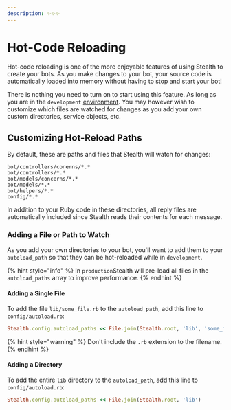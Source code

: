 ```yaml
---
description: ✨✨✨
---
```


# Hot-Code Reloading

Hot-code reloading is one of the more enjoyable features of using Stealth to create your bots. As you make changes to your bot, your source code is automatically loaded into memory without having to stop and start your bot!

There is nothing you need to turn on to start using this feature. As long as you are in the `development` [environment](../basics.md#environments). You may however wish to customize which files are watched for changes as you add your own custom directories, service objects, etc.

## Customizing Hot-Reload Paths

By default, these are paths and files that Stealth will watch for changes:

```
bot/controllers/conerns/*.*
bot/controllers/*.*
bot/models/concerns/*.*
bot/models/*.*
bot/helpers/*.*
config/*.*
```

In addition to your Ruby code in these directories, all reply files are automatically included since Stealth reads their contents for each message.

### Adding a File or Path to Watch

As you add your own directories to your bot, you'll want to add them to your `autoload_path` so that they can be hot-reloaded while in `development`.&#x20;

{% hint style="info" %}
In `production`Stealth will pre-load all files in the `autoload_paths` array to improve performance.
{% endhint %}

#### Adding a Single File

To add the file `lib/some_file.rb` to the `autoload_path`, add this line to `config/autoload.rb`:

```ruby
Stealth.config.autoload_paths << File.join(Stealth.root, 'lib', 'some_file')
```

{% hint style="warning" %}
Don't include the `.rb` extension to the filename.
{% endhint %}

#### Adding a Directory

To add the entire `lib` directory to the `autoload_path`, add this line to `config/autoload.rb`:

```ruby
Stealth.config.autoload_paths << File.join(Stealth.root, 'lib')
```
